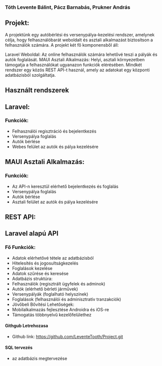 ### Tóth Levente Bálint, Pácz Barnabás, Prukner András

## Projekt:

A projektünk egy autóbérlési és versenypálya-kezelési rendszer, amelynek célja, hogy felhasználóbarát weboldalt és asztali alkalmazást biztosítson a felhasználók számára. A projekt két fő komponensből áll:

Laravel Weboldal: Az online felhasználók számára lehetővé teszi a pályák és autók foglalását.
MAUI Asztali Alkalmazás: Helyi, asztali környezetben támogatja a felhasználókat ugyanazon funkciók elérésében.
Mindkét rendszer egy közös REST API-t használ, amely az adatokat egy központi adatbázisból szolgáltatja.

## Használt rendszerek

## Laravel:

### Funkciók:

* Felhasználói regisztráció és bejelentkezés
* Versenypálya foglalás
* Autók bérlése
* Webes felület az autók és pálya kezelésére

## MAUI Asztali Alkalmazás:

### Funkciók:

* Az API-n keresztül elérhető bejelentkezés és foglalás
* Versenypálya foglalás
* Autók bérlése
* Asztali felület az autók és pálya kezelésére

## REST API:

## Laravel alapú API

### Fő Funkciók:

* Adatok elérhetővé tétele az adatbázisból
* Hitelesítés és jogosultságkezelés
* Foglalások kezelése
* Adatok szűrése és keresése
* Adatbázis struktúra:
* Felhasználók (regisztrált ügyfelek és adminok)
* Autók (elérhető bérleti járművek)
* Versenypályák (foglalható helyszínek)
* Foglalások (felhasználói és adminisztratív tranzakciók)
* Jövőbeli Bővítési Lehetőségek:
* Mobilalkalmazás fejlesztése Androidra és iOS-re
* Támogatás többnyelvű kezelőfelülethez

#### Githgub Letrehozasa

* Github link: https://github.com/LeventeTooth/Project.git

#### SQL tervezés

* az adatbázis megtervezése
